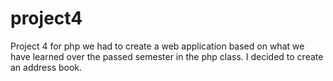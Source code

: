# project4
Project 4 for php we had to create a web application based on what we have learned over the passed semester in the php class. I decided to create an address book.
